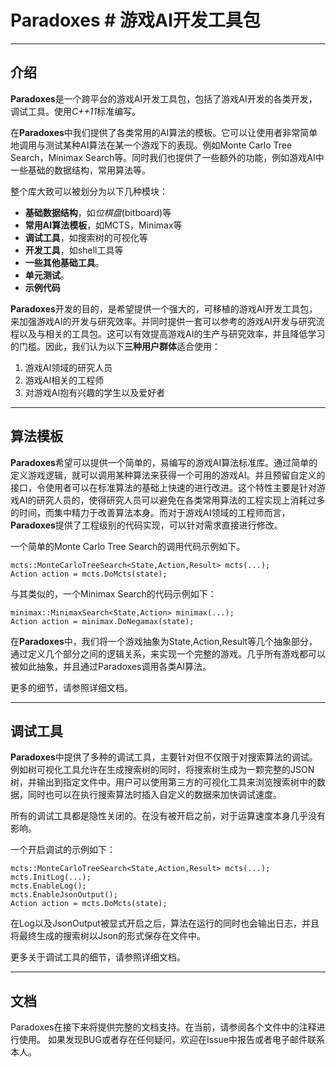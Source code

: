 # Paradoxes # 游戏AI开发工具包 
---------------------------------
介绍
---------------------------------
**Paradoxes**是一个跨平台的游戏AI开发工具包，包括了游戏AI开发的各类开发，调试工具。使用*C++11*标准编写。


在**Paradoxes**中我们提供了各类常用的AI算法的模板。它可以让使用者非常简单地调用与测试某种AI算法在某一个游戏下的表现。例如Monte Carlo Tree Search，Minimax Search等。同时我们也提供了一些额外的功能，例如游戏AI中一些基础的数据结构，常用算法等。

整个库大致可以被划分为以下几种模块：

- **基础数据结构**，如*位棋盘*(bitboard)等
- **常用AI算法模板**，如MCTS，Minimax等
- **调试工具**，如搜索树的可视化等
- **开发工具**，如shell工具等
- **一些其他基础工具**。
- **单元测试**。
- **示例代码**

**Paradoxes**开发的目的，是希望提供一个强大的，可移植的游戏AI开发工具包，来加强游戏AI的开发与研究效率。并同时提供一套可以参考的游戏AI开发与研究流程以及与相关的工具包。这可以有效提高游戏AI的生产与研究效率，并且降低学习的门槛。因此，我们认为以下**三种用户群体**适合使用：

1. 游戏AI领域的研究人员
2. 游戏AI相关的工程师
3. 对游戏AI抱有兴趣的学生以及爱好者

---------------------------------
算法模板
---------------------------------

**Paradoxes**希望可以提供一个简单的，易编写的游戏AI算法标准库。通过简单的定义游戏逻辑，就可以调用某种算法来获得一个可用的游戏AI。并且预留自定义的接口，令使用者可以在标准算法的基础上快速的进行改进。这个特性主要是针对游戏AI的研究人员的，使得研究人员可以避免在各类常用算法的工程实现上消耗过多的时间，而集中精力于改善算法本身。而对于游戏AI领域的工程师而言，**Paradoxes**提供了工程级别的代码实现，可以针对需求直接进行修改。

一个简单的Monte Carlo Tree Search的调用代码示例如下。

    mcts::MonteCarloTreeSearch<State,Action,Result> mcts(...);
    Action action = mcts.DoMcts(state);

与其类似的，一个Minimax Search的代码示例如下：

    minimax::MinimaxSearch<State,Action> minimax(...);
    Action action = minimax.DoNegamax(state);

在**Paradoxes**中，我们将一个游戏抽象为State,Action,Result等几个抽象部分，通过定义几个部分之间的逻辑关系，来实现一个完整的游戏。几乎所有游戏都可以被如此抽象，并且通过Paradoxes调用各类AI算法。

更多的细节，请参照详细文档。

----------------------------------
调试工具
----------------------------------

**Paradoxes**中提供了多种的调试工具，主要针对但不仅限于对搜索算法的调试。例如树可视化工具允许在生成搜索树的同时，将搜索树生成为一颗完整的JSON树，并输出到指定文件中。用户可以使用第三方的可视化工具来浏览搜索树中的数据，同时也可以在执行搜索算法时插入自定义的数据来加快调试速度。

所有的调试工具都是隐性关闭的。在没有被开启之前，对于运算速度本身几乎没有影响。

一个开启调试的示例如下：

    mcts::MonteCarloTreeSearch<State,Action,Result> mcts(...);
    mcts.InitLog(...);
    mcts.EnableLog();
    mcts.EnableJsonOutput();
    Action action = mcts.DoMcts(state);

在Log以及JsonOutput被显式开启之后，算法在运行的同时也会输出日志，并且将最终生成的搜索树以Json的形式保存在文件中。

更多关于调试工具的细节，请参照详细文档。

----------------------------------
文档
----------------------------------
Paradoxes在接下来将提供完整的文档支持。在当前，请参阅各个文件中的注释进行使用。
如果发现BUG或者存在任何疑问，欢迎在Issue中报告或者电子邮件联系本人。












